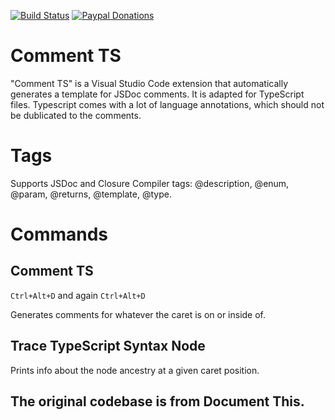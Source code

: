 [![Build Status](https://travis-ci.org/joelday/vscode-docthis.svg?branch=master)](https://travis-ci.org/salbert/comment-ts) [![Paypal Donations](https://www.paypalobjects.com/en_US/i/btn/btn_donate_SM.gif)](https://www.paypal.com/cgi-bin/webscr?cmd=_donations&amp;business=7YU9WH4ANAB4Q&amp;lc=US&amp;item_name=Document%20This&amp;item_number=vscode-docthis%20extension&amp;currency_code=USD&amp;bn=PP%2dDonationsBF%3abtn_donate_SM%2egif%3aNonHosted)

# Comment TS
"Comment TS" is a Visual Studio Code extension that automatically generates a template for JSDoc comments. It is adapted for TypeScript files. Typescript comes with a lot of language annotations, which should not be dublicated to the comments.

# Tags
Supports JSDoc and Closure Compiler tags: @description, @enum, @param, @returns, @template, @type.

# Commands
## Comment TS
`Ctrl+Alt+D` and again `Ctrl+Alt+D`

Generates comments for whatever the caret is on or inside of.

## Trace TypeScript Syntax Node
Prints info about the node ancestry at a given caret position.

## The original codebase is from Document This.
